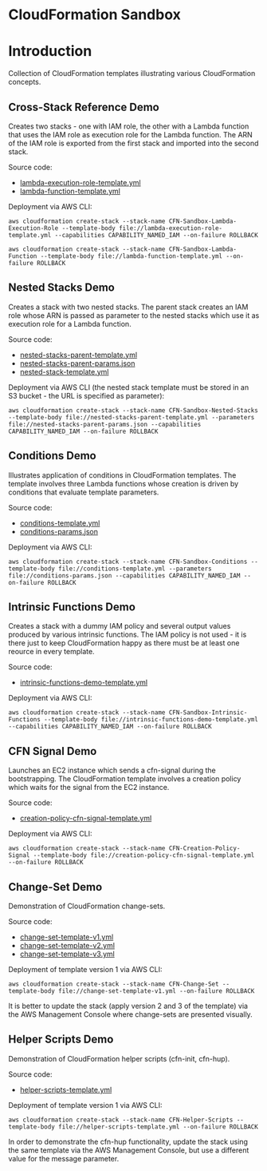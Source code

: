 # CloudFormation Sandbox

# Introduction
Collection of CloudFormation templates illustrating various CloudFormation concepts.


## Cross-Stack Reference Demo
Creates two stacks - one with IAM role, the other with a Lambda function that uses the IAM role as execution role for the Lambda function. The ARN of the IAM role is exported from the first stack and imported into the second stack.

Source code:
- [lambda-execution-role-template.yml](./lambda-execution-role-template.yml)
- [lambda-function-template.yml](./lambda-function-template.yml)

Deployment via AWS CLI:
```
aws cloudformation create-stack --stack-name CFN-Sandbox-Lambda-Execution-Role --template-body file://lambda-execution-role-template.yml --capabilities CAPABILITY_NAMED_IAM --on-failure ROLLBACK

aws cloudformation create-stack --stack-name CFN-Sandbox-Lambda-Function --template-body file://lambda-function-template.yml --on-failure ROLLBACK
```


## Nested Stacks Demo
Creates a stack with two nested stacks. The parent stack creates an IAM role whose ARN is passed as parameter to the nested stacks which use it as execution role for a Lambda function.

Source code:
- [nested-stacks-parent-template.yml](./nested-stacks-parent-template.yml)
- [nested-stacks-parent-params.json](./nested-stacks-parent-params.json)
- [nested-stack-template.yml](./nested-stack-template.yml)

Deployment via AWS CLI (the nested stack template must be stored in an S3 bucket - the URL is specified as parameter):
```
aws cloudformation create-stack --stack-name CFN-Sandbox-Nested-Stacks --template-body file://nested-stacks-parent-template.yml --parameters file://nested-stacks-parent-params.json --capabilities CAPABILITY_NAMED_IAM --on-failure ROLLBACK
```


## Conditions Demo
Illustrates application of conditions in CloudFormation templates. The template involves three Lambda functions whose creation is driven by conditions that evaluate template parameters. 

Source code:
- [conditions-template.yml](./conditions-template.yml)
- [conditions-params.json](./conditions-params.json)

Deployment via AWS CLI:
```
aws cloudformation create-stack --stack-name CFN-Sandbox-Conditions --template-body file://conditions-template.yml --parameters file://conditions-params.json --capabilities CAPABILITY_NAMED_IAM --on-failure ROLLBACK
```


## Intrinsic Functions Demo
Creates a stack with a dummy IAM policy and several output values produced by various intrinsic functions. The IAM policy is not used - it is there just to keep CloudFormation happy as there must be at least one reource in every template.

Source code:
- [intrinsic-functions-demo-template.yml](./intrinsic-functions-demo-template.yml)

Deployment via AWS CLI:
```
aws cloudformation create-stack --stack-name CFN-Sandbox-Intrinsic-Functions --template-body file://intrinsic-functions-demo-template.yml --capabilities CAPABILITY_NAMED_IAM --on-failure ROLLBACK
```


## CFN Signal Demo
Launches an EC2 instance which sends a cfn-signal during the bootstrapping. The CloudFormation template involves a creation policy which waits for the signal from the EC2 instance.

Source code:
- [creation-policy-cfn-signal-template.yml](./creation-policy-cfn-signal-template.yml)

Deployment via AWS CLI:
```
aws cloudformation create-stack --stack-name CFN-Creation-Policy-Signal --template-body file://creation-policy-cfn-signal-template.yml --on-failure ROLLBACK
```


## Change-Set Demo
Demonstration of CloudFormation change-sets.

Source code:
- [change-set-template-v1.yml](./change-set-template-v1.yml)
- [change-set-template-v2.yml](./change-set-template-v2.yml)
- [change-set-template-v3.yml](./change-set-template-v3.yml)

Deployment of template version 1 via AWS CLI:
```
aws cloudformation create-stack --stack-name CFN-Change-Set --template-body file://change-set-template-v1.yml --on-failure ROLLBACK
```

It is better to update the stack (apply version 2 and 3 of the template) via the AWS Management Console where change-sets are presented visually.


## Helper Scripts Demo
Demonstration of CloudFormation helper scripts (cfn-init, cfn-hup).

Source code:
- [helper-scripts-template.yml](./helper-scripts-template.yml)

Deployment of template version 1 via AWS CLI:
```
aws cloudformation create-stack --stack-name CFN-Helper-Scripts --template-body file://helper-scripts-template.yml --on-failure ROLLBACK
```

In order to demonstrate the cfn-hup functionality, update the stack using the same template via the AWS Management Console, but use a different value for the message parameter.
